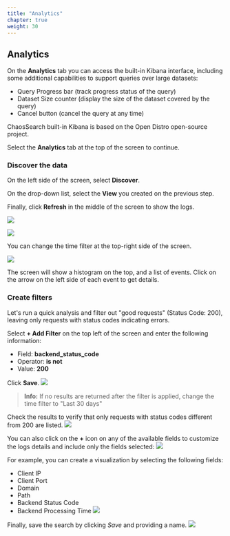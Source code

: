 ```yaml
---
title: "Analytics"
chapter: true
weight: 30
---
```


## Analytics

On the **Analytics** tab you can access the built-in Kibana interface, including some additional capabilities to support queries over large datasets:
 - Query Progress bar (track progress status of the query)
 - Dataset Size counter (display the size of the dataset covered by the query) 
 - Cancel button (cancel the query at any time)

ChaosSearch built-in Kibana is based on the Open Distro open-source project.

Select the **Analytics** tab at the top of the screen to continue.

### Discover the data

On the left side of the screen, select **Discover**. 

On the drop-down list, select the **View** you created on the previous step.

Finally, click **Refresh** in the middle of the screen to show the logs.

![](/images/analytics/selectview.jpg)

![](/images/analytics/discovery_refresh.jpg)

You can change the time filter at the top-right side of the screen.

![](/images/analytics/timefilter.jpg)

The screen will show a histogram on the top, and a list of events. Click on the arrow on the left side of each event to get details. 

### Create filters

Let's run a quick analysis and filter out "good requests" (Status Code: 200), leaving only requests with status codes indicating errors.

Select **+ Add Filter** on the top left of the screen and enter the following information:

- Field: **backend\_status\_code** 
- Operator: **is not**
- Value: **200**

Click **Save**.
![](/images/analytics/create_filter.jpg)

> **Info:** If no results are returned after the filter is applied, change the time filter to "Last 30 days"

Check the results to verify that only requests with status codes different from 200 are listed.
![](/images/analytics/filtered_results.jpg)

You can also click on the **+** icon on any of the available fields to customize the logs details and include only the fields selected:
![](/images/analytics/add_field_as_column.jpg)

For example, you can create a visualization by selecting the following fields:
 - Client IP
 - Client Port
 - Domain
 - Path
 - Backend Status Code
 - Backend Processing Time
![](/images/analytics/log_details.jpg)

Finally, save the search by clicking *Save* and providing a name.
![](/images/analytics/save_search.jpg)